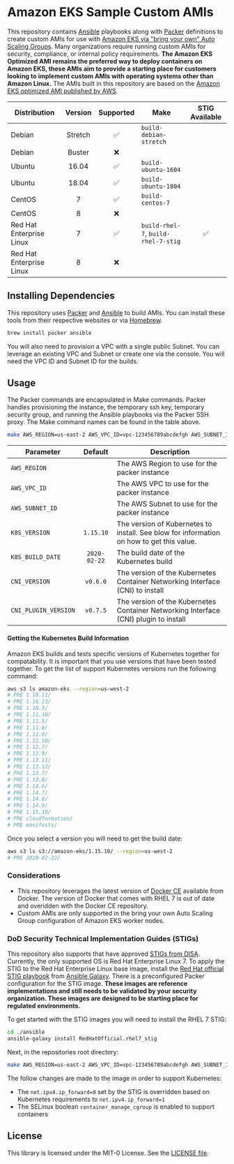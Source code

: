 # Amazon EKS Sample Custom AMIs

This repository contains [Ansible](https://www.ansible.com/) playbooks along with [Packer](https://packer.io/) definitions to create custom AMIs for use with [Amazon EKS via "bring your own" Auto Scaling Groups](https://docs.aws.amazon.com/eks/latest/userguide/worker.html).  Many organizations require running custom AMIs for security, compliance, or internal policy requirements. **The Amazon EKS Optimized AMI remains the preferred way to deploy containers on Amazon EKS, these AMIs aim to provide a starting place for customers looking to implement custom AMIs with operating systems other than Amazon Linux.** The AMIs built in this repository are based on the [Amazon EKS optimized AMI published by AWS](https://github.com/awslabs/amazon-eks-ami).

| Distribution | Version | Supported | Make | STIG Available |
|--------------|:-----------:|:---------:|------|:------:|
| Debian                   | Stretch | :white_check_mark: | `build-debian-stretch`              | |
| Debian                   | Buster  | :x:                |                                     | |
| Ubuntu                   | 16.04   | :white_check_mark: | `build-ubuntu-1604`                 | |
| Ubuntu                   | 18.04   | :white_check_mark: | `build-ubuntu-1804`                 | |
| CentOS                   | 7       | :white_check_mark: | `build-centos-7`                    | |
| CentOS                   | 8       | :x:                |                                     | |
| Red Hat Enterprise Linux | 7       | :white_check_mark: | `build-rhel-7`, `build-rhel-7-stig` | :white_check_mark: |
| Red Hat Enterprise Linux | 8       | :x:                |                                     |  |

## Installing Dependencies

This repository uses [Packer](https://packer.io/) and [Ansible](https://www.ansible.com/) to build AMIs. You can install these tools from their respective websites or via [Homebrew](https://brew.sh/).

```bash
brew install packer ansible
```

You will also need to provision a VPC with a single public Subnet. You can leverage an existing VPC and Subnet or create one via the console. You will need the VPC ID and Subnet ID for the builds.

## Usage

The Packer commands are encapsulated in Make commands. Packer handles provisioning the instance, the temporary ssh key, temporary security group, and running the Ansible playbooks via the Packer SSH proxy. The Make command names can be found in the table above.

```bash
make AWS_REGION=us-east-2 AWS_VPC_ID=vpc-123456789abcdefgh AWS_SUBNET_ID=subnet-123456789abcdefgh build-centos-7
```

| Parameter | Default | Description |
|-----------|:-------:|-------------|
| `AWS_REGION` | | The AWS Region to use for the packer instance |
| `AWS_VPC_ID` | | The AWS VPC to use for the packer instance |
| `AWS_SUBNET_ID`| | The AWS Subnet to use for the packer instance |
| `K8S_VERSION`| `1.15.10` | The version of Kubernetes to install. See blow for information on how to get this value. |
| `K8S_BUILD_DATE`| `2020-02-22` | The build date of the Kubernetes build |
| `CNI_VERSION`| `v0.6.0` | The version of the Kubernetes Container Networking Interface (CNI) to install |
| `CNI_PLUGIN_VERSION`| `v0.7.5` | The version of the Kubernetes Container Networking Interface (CNI) plugin to install |

#### Getting the Kubernetes Build Information

Amazon EKS builds and tests specific versions of Kubernetes together for compatability. It is important that you use versions that have been tested together. To get the list of support Kubernetes versions run the following command:

```bash
aws s3 ls amazon-eks --region=us-west-2
# PRE 1.10.11/
# PRE 1.10.13/
# PRE 1.10.3/
# PRE 1.11.10/
# PRE 1.11.5/
# PRE 1.11.8/
# PRE 1.11.9/
# PRE 1.12.10/
# PRE 1.12.7/
# PRE 1.12.9/
# PRE 1.13.11/
# PRE 1.13.12/
# PRE 1.13.7/
# PRE 1.13.8/
# PRE 1.14.6/
# PRE 1.14.7/
# PRE 1.14.8/
# PRE 1.14.9/
# PRE 1.15.10/
# PRE cloudformation/
# PRE manifests/
```

Once you select a version you will need to get the build date:

```bash
aws s3 ls s3://amazon-eks/1.15.10/ --region=us-west-2
# PRE 2020-02-22/
```

### Considerations

- This repository leverages the latest version of [Docker CE](https://docs.docker.com/install/) available from Docker. The version of Docker that comes with RHEL 7 is out of date and overidden with the Docker CE repository.
- Custom AMIs are only supported in the bring your own Auto Scaling Group configuration of Amazon EKS worker nodes.

### DoD Security Technical Implementation Guides (STIGs)

This repository also supports that have approved [STIGs from DISA](https://public.cyber.mil/stigs/). Currently, the only supported OS is Red Hat Enterprise Linux 7. To apply the STIG to the Red Hat Enterprise Linux base image, install the [Red Hat official STIG playbook](https://github.com/RedHatOfficial/ansible-role-rhel7-stig) from [Ansible Galaxy](https://galaxy.ansible.com/). There is a preconfigured Packer configuration for the STIG image. **These images are reference implementations and still needs to be validated by your security organization. These images are designed to be starting place for regulated environments.**

To get started with the STIG images you will need to install the RHEL 7 STIG:

```bash
cd ./ansible
ansible-galaxy install RedHatOfficial.rhel7_stig
```

Next, in the repositories root directory:

```bash
make AWS_REGION=us-east-2 AWS_VPC_ID=vpc-123456789abcdefgh AWS_SUBNET_ID=subnet-123456789abcdefgh build-rhel-7-stig
```

The follow changes are made to the image in order to support Kubernetes:

- The `net.ipv4.ip_forward=0` set by the STIG is overridden based on Kubernetes requirements to `net.ipv4.ip_forward=1`
- The SELinux boolean `container_manage_cgroup` is enabled to support containers


## License

This library is licensed under the MIT-0 License. See the [LICENSE file](./LICENSE).
